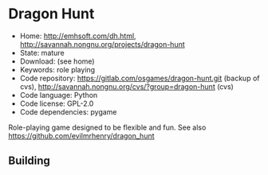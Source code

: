 # Dragon Hunt

- Home: http://emhsoft.com/dh.html, http://savannah.nongnu.org/projects/dragon-hunt
- State: mature
- Download: (see home)
- Keywords: role playing
- Code repository: https://gitlab.com/osgames/dragon-hunt.git (backup of cvs), http://savannah.nongnu.org/cvs/?group=dragon-hunt (cvs)
- Code language: Python
- Code license: GPL-2.0
- Code dependencies: pygame

Role-playing game designed to be flexible and fun.
See also https://github.com/evilmrhenry/dragon_hunt

## Building
